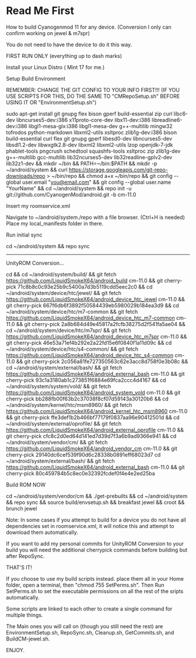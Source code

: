 Read Me First
==============


How to build Cyanogenmod 11 for any device. (Conversion I only can confirm working on jewel & m7spr)

You do not need to have the device to do it this way.

FIRST RUN ONLY (everything up to dash marks)

Install your Linux Distro ( Mint 17 for me.)

Setup Build Environment

REMEMBER: CHANGE THE GIT CONFIG TO YOUR INFO FIRST!!! (IF YOU USE SCRIPTS FOR THIS, DO THE SAME TO "CMRepoSetup.sh" BEFORE USING IT OR "EnvironmentSetup.sh")

sudo apt-get install git gnupg flex bison gperf build-essential zip curl libc6-dev libncurses5-dev:i386 x11proto-core-dev libx11-dev:i386 libreadline6-dev:i386 libgl1-mesa-glx:i386 libgl1-mesa-dev g++-multilib mingw32 tofrodos python-markdown libxml2-utils xsltproc zlib1g-dev:i386 bison build-essential curl flex git gnupg gperf libesd0-dev libncurses5-dev libsdl1.2-dev libwxgtk2.8-dev libxml2 libxml2-utils lzop openjdk-7-jdk phablet-tools pngcrush schedtool squashfs-tools xsltproc zip zlib1g-dev g++-multilib gcc-multilib lib32ncurses5-dev lib32readline-gplv2-dev lib32z1-dev && mkdir ~/bin && PATH=~/bin:$PATH && mkdir -p ~/android/system && curl https://storage.googleapis.com/git-repo-downloads/repo > ~/bin/repo && chmod a+x ~/bin/repo && git config --global user.email "you@email.com" && git config --global user.name "YourName" && cd ~/android/system && repo init -u git://github.com/CyanogenMod/android.git -b cm-11.0

Insert my roomservice.xml

Navigate to ~/android/system./repo with a file browser. (Ctrl+H is needed)
Place my local_manifests folder in there.

Run initial sync

cd ~/android/system && repo sync

----------------------------------------------------------------------------------------------------
UnityROM Conversion...

cd && cd ~/android/system/build/ && git fetch https://github.com/LiquidSmokeX64/android_build cm-11.0 && git cherry-pick 71c8b8c0c93e25b9c5400a7d3b5119cdd5eec2c0 && cd ~/android/system/device/htc/jewel/ && git fetch https://github.com/LiquidSmokeX64/android_device_htc_jewel cm-11.0 && git cherry-pick 667f6db6f3892f50584439eb5980029b184ea3d9 && cd ~/android/system/device/htc/m7-common && git fetch https://github.com/LiquidSmokeX64/android_device_htc_m7-common cm-11.0 && git cherry-pick 2a8b684d49e45817a2fcfb38275d2f541fa5ae04 && cd ~/android/system/device/htc/m7spr/ && git fetch https://github.com/LiquidSmokeX64/android_device_htc_m7spr cm-11.0 && git cherry-pick 46e53a71ef4b292e2a22fd15e6f0840f1a11d09c && cd ~/android/system/device/htc/s4-common/ && git fetch https://github.com/LiquidSmokeX64/android_device_htc_s4-common cm-11.0 && git cherry-pick 2c056a81fe727350563c62e3acc8d758f0e3b08c && cd ~/android/system/external/bash/ && git fetch https://github.com/LiquidSmokeX64/android_external_bash cm-11.0 && git cherry-pick 93c1a3180ab1c273851f6884e69fca2ccc4d4167 && cd ~/android/system/system/vold/ && git fetch https://github.com/LiquidSmokeX64/android_system_vold cm-11.0 && git cherry-pick bb288fb00f63b2c37038f8cf07d59143a30120b6 && cd ~/android/system/kernel/htc/msm8960/ && git fetch https://github.com/LiquidSmokeX64/android_kernel_htc_msm8960 cm-11.0 && git cherry-pick ffe3def1b2b466bf77179f0837aa96e90412501d && cd ~/android/system/external/oprofile/ && git fetch https://github.com/LiquidSmokeX64/android_external_oprofile cm-11.0 && git cherry-pick cfc8c2d0ed64d141ed7d39d7f3a6b9ad9366e941 && cd ~/android/system/vendor/cm/ && git fetch https://github.com/LiquidSmokeX64/android_vendor_cm cm-11.0 && git cherry-pick 29140dc6cef539f90d6c28338b0891eff68023d7 cd ~/android/system/external/bash/ && git fetch https://github.com/LiquidSmokeX64/android_external_bash cm-11.0 && git cherry-pick 80c459784b5c8ec0e32392fcdef0f4e4e2ed25ba

Build ROM NOW

cd ~/android/system/vendor/cm && ./get-prebuilts && cd ~/android/system && repo sync && source build/envsetup.sh && breakfast jewel && croot && brunch jewel

Note: In some cases if you attempt to build for a device you do not have all dependencies set in roomservice.xml, it will notice this and attempt to download them automatically. 

If you want to add my personal commits for UnityROM Conversion to your build you will need the additional cherrypick commands before building but after RepoSync.

THAT'S IT!

If you choose to use my build scripts instead. place them all in your Home folder, open a terminal, then "chmod 755 SetPerms.sh". Then Run SetPerms.sh to set the executable permissions on all the rest of the sripts automatically.

Some scripts are linked to each other to create a single command for multiple things.

The Main ones you will call on (though you still need the rest) are EnvironmentSetup.sh, RepoSync.sh, Cleanup.sh, GetCommits.sh, and BuildCM-jewel.sh. 

ENJOY.

